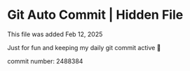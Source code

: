 # Git Auto Commit | Hidden File

This file was added Feb 12, 2025

Just for fun and keeping my daily git commit active 🤪

commit number: 2488384

